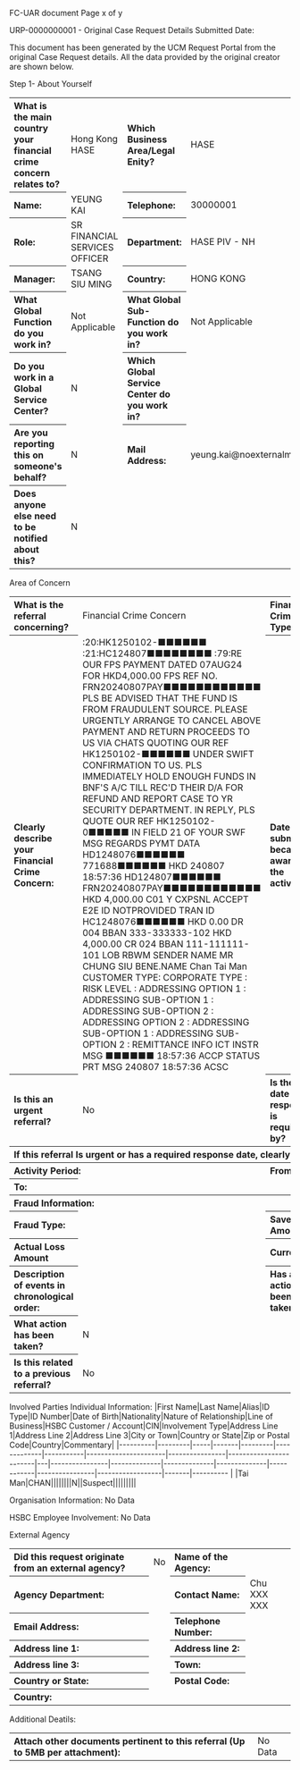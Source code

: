 FC-UAR document
Page x of y

URP-0000000001 - Original Case Request Details
Submitted Date:

This document has been generated by the UCM Request Portal from the original Case Request details. All the data provided by the original creator are shown below.

Step 1- About Yourself
<table style='text-align:left'><tr><th>What is the main country your financial crime concern relates to?</th><td>Hong Kong HASE</td><th>Which Business Area/Legal Enity?</th><td>HASE</td></tr><tr><th>Name:</th><td>YEUNG KAI</td><th>Telephone:</th><td>30000001</td></tr><tr><th>Role:</th><td>SR FINANCIAL SERVICES OFFICER</td><th>Department:</th><td>HASE PIV - NH</td></tr><tr><th>Manager:</th><td>TSANG SIU MING</td><th>Country:</th><td>HONG KONG</td></tr><tr><th>What Global Function do you work in?</th><td>Not Applicable</td><th>What Global Sub-Function do you work in?</th><td>Not Applicable</td></tr><tr><th>Do you work in a Global Service Center?</th><td>N</td><th>Which Global Service Center do you work in?</th><td></td></tr><tr><th>Are you reporting this on someone's behalf?</th><td>N</td><th>Mail Address:</th><td>yeung.kai@noexternalmail.hsbc.com</td></tr><tr><th>Does anyone else need to be notified about this?</th><td>N</td></tr></table>

Area of Concern
<table style='text-align:left'><tr><th>What is the referral concerning?</th><td>Financial Crime Concern</td><th>Financial Crime Type:</th><td>External Fraud</td></tr><tr><th>Clearly describe your Financial Crime Concern:</th><td>:20:HK1250102-■■■■■■ :21:HC124807■■■■■■■■ :79:RE OUR FPS PAYMENT DATED 07AUG24 FOR HKD4,000.00 FPS REF NO. FRN20240807PAY■■■■■■■■■■■■ PLS BE ADVISED THAT THE FUND IS FROM FRAUDULENT SOURCE. PLEASE URGENTLY ARRANGE TO CANCEL ABOVE PAYMENT AND RETURN PROCEEDS TO US VIA CHATS QUOTING OUR REF HK1250102-■■■■■■ UNDER SWIFT CONFIRMATION TO US. PLS IMMEDIATELY HOLD ENOUGH FUNDS IN BNF'S A/C TILL REC'D THEIR D/A FOR REFUND AND REPORT CASE TO YR SECURITY DEPARTMENT. IN REPLY, PLS QUOTE OUR REF HK1250102-0■■■■■ IN FIELD 21 OF YOUR SWF MSG REGARDS PYMT DATA HD1248076■■■■■■ 771688■■■■■■ HKD 240807 18:57:36 HD124807■■■■■■ FRN20240807PAY■■■■■■■■■■■■ HKD 4,000.00 C01 Y CXPSNL ACCEPT E2E ID NOTPROVIDED TRAN ID HC1248076■■■■■■ HKD 0.00 DR 004 BBAN 333-333333-102 HKD 4,000.00 CR 024 BBAN 111-111111-101  LOB RBWM SENDER NAME MR CHUNG SIU BENE.NAME Chan Tai Man CUSTOMER TYPE: CORPORATE TYPE : RISK LEVEL : ADDRESSING OPTION 1 : ADDRESSING SUB-OPTION 1 : ADDRESSING SUB-OPTION 2 : ADDRESSING OPTION 2 : ADDRESSING SUB-OPTION 1 : ADDRESSING SUB-OPTION 2 : REMITTANCE INFO ICT INSTR MSG ■■■■■■ 18:57:36 ACCP STATUS PRT MSG 240807 18:57:36 ACSC</td><th>Date submitter became aware of the activity:</th><td></td></tr><tr><th>Is this an urgent referral?</th><td>No</td><th>Is there a date a response is required by?</th><td></td></tr><tr><th colspan='4'>If this referral Is urgent or has a required response date, clearly explain why.</th></tr><tr><th colspan='2'>Activity Period:</th><th>From:</th><td></td></tr><tr><th>To:</th><td colspan='3'></td></tr><tr><th colspan='4'>Fraud Information:</th></tr><tr><th>Fraud Type:</th><td></td><th>Saved Amount:</th><td></td></tr><tr><th>Actual Loss Amount</th><td></td><th>Currency:</th><td></td></tr><tr><th>Description of events in chronological order:</th><td></td><th>Has any action been taken?</th><td>No</td></tr><tr><th>What action has been taken?</th><td colspan='3'>N</td></tr><tr><th>Is this related to a previous referral?</th><td colspan='3'>No</td></tr></table>

Involved Parties
Individual Information:
|First Name|Last Name|Alias|ID Type|ID Number|Date of Birth|Nationality|Nature of Relationship|Line of Business|HSBC Customer / Account|CIN|Involvement Type|Address Line 1|Address Line 2|Address Line 3|City or Town|Country or State|Zip or Postal Code|Country|Commentary|
|----------|---------|-----|-------|---------|-------------|-----------|----------------------|----------------|------------------------|---|----------------|--------------|--------------|--------------|------------|----------------|------------------|-------|---------- |
|Tai Man|CHAN||||||||N||Suspect|||||||||

Organisation Information:
No Data

HSBC Employee Involvement:
No Data

External Agency
<table style='text-align:left'><tr><th>Did this request originate from an external agency?</th><td>No</td><th>Name of the Agency:</th><td></td></tr><tr><th>Agency Department:</th><td></td><th>Contact Name:</th><td>Chu XXX XXX</td></tr><tr><th>Email Address:</th><td></td><th>Telephone Number:</th><td></td></tr><tr><th>Address line 1:</th><td></td><th>Address line 2:</th><td></td></tr><tr><th>Address line 3:</th><td></td><th>Town:</th><td></td></tr><tr><th>Country or State:</th><td></td><th>Postal Code:</th><td></td></tr><tr><th>Country:</th><td colspan='3'></td></tr></table>

Additional Deatils:
<table style='text-align:left'><tr><th>Attach other documents pertinent to this referral (Up to 5MB per attachment):</th><td colspan='3'>No Data</td></tr></table>